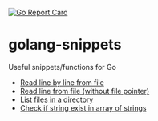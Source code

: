 [![Go Report Card](https://goreportcard.com/badge/github.com/peeyushsrj/golang-snippets)](https://goreportcard.com/report/github.com/peeyushsrj/golang-snippets)
# golang-snippets

Useful snippets/functions for Go

- [Read line by line from file](https://github.com/peeyushsrj/golang-snippets/blob/master/readline-from-files.go)
- [Read line from file (without file pointer)](https://github.com/peeyushsrj/golang-snippets/blob/master/read-lines-from-file2.go)
- [List files in a directory](https://github.com/peeyushsrj/golang-snippets/blob/master/browse-files.go)
- [Check if string exist in array of strings](https://github.com/peeyushsrj/golang-snippets/blob/master/string-in-slice.go)

